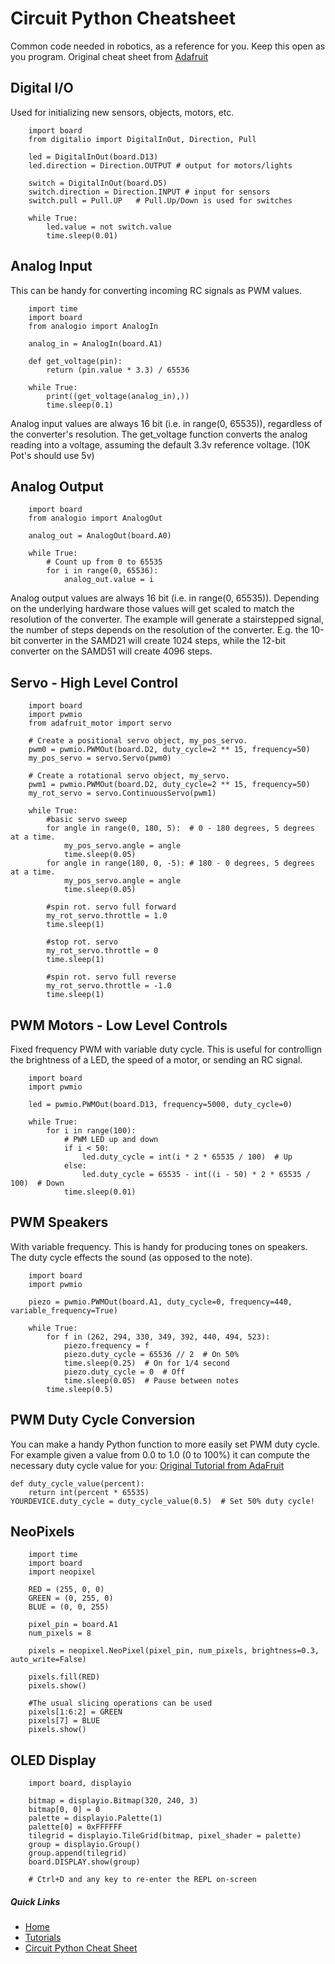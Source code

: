 # Circuit Python Cheatsheet
Common code needed in robotics, as a reference for you. Keep this open as you program. Original cheat sheet from [Adafruit](https://github.com/adafruit/awesome-circuitpython/blob/main/cheatsheet/CircuitPython_Cheatsheet.md)

## Digital I/O
Used for initializing new sensors, objects, motors, etc. 
```
    import board
    from digitalio import DigitalInOut, Direction, Pull

    led = DigitalInOut(board.D13)
    led.direction = Direction.OUTPUT # output for motors/lights

    switch = DigitalInOut(board.D5)
    switch.direction = Direction.INPUT # input for sensors
    switch.pull = Pull.UP   # Pull.Up/Down is used for switches

    while True:
        led.value = not switch.value
        time.sleep(0.01)
```
## Analog Input
This can be handy for converting incoming RC signals as PWM values. 

```
    import time
    import board
    from analogio import AnalogIn

    analog_in = AnalogIn(board.A1)

    def get_voltage(pin):
        return (pin.value * 3.3) / 65536

    while True:
        print((get_voltage(analog_in),))
        time.sleep(0.1)
```
Analog input values are always 16 bit (i.e. in range(0, 65535)), regardless of the converter's resolution. The get_voltage function converts the analog reading into a voltage, assuming the default 3.3v reference voltage. (10K Pot's should use 5v)

## Analog Output
```
    import board
    from analogio import AnalogOut

    analog_out = AnalogOut(board.A0)

    while True:
        # Count up from 0 to 65535
        for i in range(0, 65536):
            analog_out.value = i
```
Analog output values are always 16 bit (i.e. in range(0, 65535)). Depending on the underlying hardware those values will get scaled to match the resolution of the converter.
The example will generate a stairstepped signal, the number of steps depends on the resolution of the converter. E.g. the 10-bit converter in the SAMD21 will create 1024 steps, while the 12-bit converter on the SAMD51 will create 4096 steps.

## Servo - High Level Control
```import time
    import board
    import pwmio
    from adafruit_motor import servo

    # Create a positional servo object, my_pos_servo.
    pwm0 = pwmio.PWMOut(board.D2, duty_cycle=2 ** 15, frequency=50)
    my_pos_servo = servo.Servo(pwm0)

    # Create a rotational servo object, my_servo.
    pwm1 = pwmio.PWMOut(board.D2, duty_cycle=2 ** 15, frequency=50)
    my_rot_servo = servo.ContinuousServo(pwm1) 

    while True:
        #basic servo sweep
        for angle in range(0, 180, 5):  # 0 - 180 degrees, 5 degrees at a time.
            my_pos_servo.angle = angle
            time.sleep(0.05)
        for angle in range(180, 0, -5): # 180 - 0 degrees, 5 degrees at a time.
            my_pos_servo.angle = angle
            time.sleep(0.05)
        
        #spin rot. servo full forward
        my_rot_servo.throttle = 1.0
        time.sleep(1)

        #stop rot. servo
        my_rot_servo.throttle = 0
        time.sleep(1)

        #spin rot. servo full reverse
        my_rot_servo.throttle = -1.0
        time.sleep(1)
```

## PWM Motors - Low Level Controls
Fixed frequency PWM with variable duty cycle. This is useful for controllign the brightness of a LED, the speed of a motor, or sending an RC signal. 

```import time
    import board
    import pwmio

    led = pwmio.PWMOut(board.D13, frequency=5000, duty_cycle=0)

    while True:
        for i in range(100):
            # PWM LED up and down
            if i < 50:
                led.duty_cycle = int(i * 2 * 65535 / 100)  # Up
            else:
                led.duty_cycle = 65535 - int((i - 50) * 2 * 65535 / 100)  # Down
            time.sleep(0.01)
```

## PWM Speakers
With variable frequency. This is handy for producing tones on speakers. The duty cycle effects the sound (as opposed to the note).

```import time
    import board
    import pwmio

    piezo = pwmio.PWMOut(board.A1, duty_cycle=0, frequency=440, variable_frequency=True)

    while True:
        for f in (262, 294, 330, 349, 392, 440, 494, 523):
            piezo.frequency = f
            piezo.duty_cycle = 65536 // 2  # On 50%
            time.sleep(0.25)  # On for 1/4 second
            piezo.duty_cycle = 0  # Off
            time.sleep(0.05)  # Pause between notes
        time.sleep(0.5)
```

## PWM Duty Cycle Conversion
You can make a handy Python function to more easily set PWM duty cycle. For example given a value from 0.0 to 1.0 (0 to 100%) it can compute the necessary duty cycle value for you: [Original Tutorial from AdaFruit](https://learn.adafruit.com/circuitpython-basics-analog-inputs-and-outputs/pulse-width-modulation-outputs)

```
def duty_cycle_value(percent):
    return int(percent * 65535)
YOURDEVICE.duty_cycle = duty_cycle_value(0.5)  # Set 50% duty cycle!
```

## NeoPixels 
```
    import time
    import board
    import neopixel

    RED = (255, 0, 0)
    GREEN = (0, 255, 0)
    BLUE = (0, 0, 255)

    pixel_pin = board.A1
    num_pixels = 8

    pixels = neopixel.NeoPixel(pixel_pin, num_pixels, brightness=0.3, auto_write=False)

    pixels.fill(RED)
    pixels.show()

    #The usual slicing operations can be used
    pixels[1:6:2] = GREEN
    pixels[7] = BLUE
    pixels.show()
```         
## OLED Display 
```
    import board, displayio

    bitmap = displayio.Bitmap(320, 240, 3)
    bitmap[0, 0] = 0
    palette = displayio.Palette(1)
    palette[0] = 0xFFFFFF
    tilegrid = displayio.TileGrid(bitmap, pixel_shader = palette)
    group = displayio.Group()
    group.append(tilegrid)
    board.DISPLAY.show(group)

    # Ctrl+D and any key to re-enter the REPL on-screen
```

##### Quick Links
* [Home](README.md)
* [Tutorials](learning_modules/tutorials_list.md)
* [Circuit Python Cheat Sheet](learning_modules/circuit_python_cheatsheet.md)